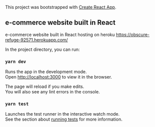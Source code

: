 This project was bootstrapped with [Create React App](https://github.com/facebook/create-react-app).

## e-commerce website built in React

e-commerce website built in React hosting on heroku https://obscure-refuge-92571.herokuapp.com/

In the project directory, you can run:

### `yarn dev`

Runs the app in the development mode.<br />
Open [http://localhost:3000](http://localhost:3000) to view it in the browser.

The page will reload if you make edits.<br />
You will also see any lint errors in the console.

### `yarn test`

Launches the test runner in the interactive watch mode.<br />
See the section about [running tests](https://facebook.github.io/create-react-app/docs/running-tests) for more information.
